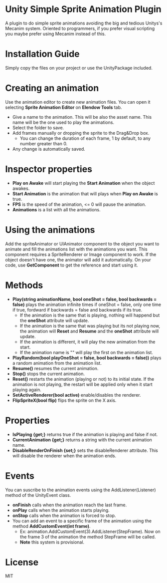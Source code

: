 # Unity Simple Sprite Animation Plugin
A plugin to do simple sprite animations avoiding the big and tedious Unitys's Mecanim system. Oriented to programmers, if you prefer visual scripting you maybe prefer using Mecanim instead of this.

# Installation Guide
Simply copy the files on your project or use the UnityPackage included.

# Creating an animation
Use the animation editor to create new animation files. You can open it selecting **Sprite Animation Editor** on **Elendow Tools** tab.
- Give a name to the animation. This will be also the asset name. This name will be the one used to play the animations.
- Select the folder to save.
- Add frames manually or dropping the sprite to the Drag&Drop box.
  - You can change the duration of each frame, 1 by default, to any number greater than 0. 
- Any change is automatically saved.

# Inspector properties
- **Play on Awake** will start playing the **Start Animation** when the object awakes.
- **Start Animation** is the animation that will plays when **Play on Awake** is true.
- **FPS** is the speed of the animation, <= 0 will pause the animation.
- **Animations** is a list with all the animations.

# Using the animations
Add the spriteAnimator or UIAnimator component to the object you want to animate and fill the animations list with the animations you want. 
This component requires a SpriteRenderer or Image component to work. If the object doesn't have one, the animator will add it automatically.
On your code, use **GetComponent** to get the reference and start using it.

# Methods
- **Play(string animationName, bool oneShot = false, bool backwards = false)** plays the animation infinite times if oneShot = false, only one time if true, fordward if backwards = false and backwards if its true.
  * If the animation is the same that is playing, nothing will happend but the **oneShot** attribute will update.
  * If the animation is the same that was playing but its not playing now, the animation will **Reset** and **Resume** and the **oneShot** attribute will update.
  * If the animation is different, it will play the new animation from the start.
  * If the animation name is "" will play the first on the animation list.
- **PlayRandom(bool playOneShot = false, bool backwards = false))** plays a random animation from the animation list.
- **Resume()** resumes the current animation.
- **Stop()** stops the current animation.
- **Reset()** restarts the animation (playing or not) to its initial state. If the animation is not playing, the restart will be applied only when it start playing again.
- **SetActiveRenderer(bool active)** enable/disables the renderer.
- **FlipSpriteX(bool flip)** flips the sprite on the X axis.

# Properties
- **IsPlaying {get;}** returns true if the animation is playing and false if not.
- **CurrentAnimation {get;}** returns a string with the current animation name.
- **DisableRenderOnFinish {set;}** sets the disableRenderer attribute. This will disable the renderer when the animation ends.

# Events
You can suscribe to the animation events using the AddListener(Listener) method of the UnityEvent class.
- **onFinish** calls when the animation reach the last frame.
- **onPlay** calls when the animation starts playing.
- **onStop** calls when the animation is forced to stop.
- You can add an event to a specific frame of the animation using the method **AddCustomEvent(int frame)**.
  - Ex: animation.AddCustomEvent(3).AddListener(StepFrame). Now on the frame 3 of the animation the method StepFrame will be called.
  - **Note** this system is provisional.
  
# License
MIT
